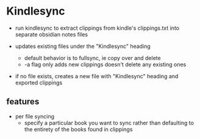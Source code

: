 # Kindlesync 

+ run kindlesync to extract clippings from kindle's clippings.txt 
into separate obsidian notes files

+ updates existing files under the "Kindlesync" heading
    + default behavior is to fullsync, ie copy over and delete
    + -a flag only adds new clippings doesn't delete any existing ones
+ if no file exists, creates a new file with "Kindlesync" heading and 
exported clippings

## features
+ per file syncing
    + specify a particular book you want to sync rather than defaulting to the 
    entirety of the books found in clippings
